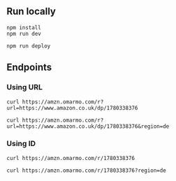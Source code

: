 ## Run locally

```
npm install
npm run dev
```

```
npm run deploy
```

## Endpoints

### Using URL

```
curl https://amzn.omarmo.com/r?url=https://www.amazon.co.uk/dp/1780338376
```

```
curl https://amzn.omarmo.com/r?url=https://www.amazon.co.uk/dp/1780338376&region=de
```

### Using ID

```
curl https://amzn.omarmo.com/r/1780338376
```

```
curl https://amzn.omarmo.com/r/1780338376?region=de
```
